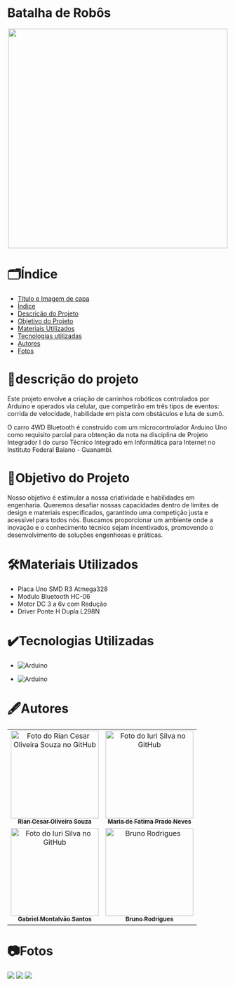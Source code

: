 # Batalha de Robôs

<div align="center">
<img src="https://www.olimpiadasdosertaoprodutivo.com/assets/oc-icon-colored-BsW24CBa.png" style="height:500px;">
<br>
</div>

<!-- <p>
Carro 4WD Bluetooth construído com um microcontrolador Arduino Uno como requisito parcial para obtenção do nota da disciplina de Projetor Integrador I do curso Técnico Integrado em Informática para Internet - Instituto Federal Baiano - Guanambi
</p> -->

# 🗂️Índice

- [Título e Imagem de capa](#batalha-de-robôs)
- [Índice](#%EF%B8%8Fíndice)
- [Descrição do Projeto](#descrição-do-projeto)
- [Objetivo do Projeto](#objetivo-do-projeto)
- [Materiais Utilizados](#%EF%B8%8Fmateriais-utilizados)
  <!-- * [Status do Projeto](#status-do-Projeto) -->
  <!-- * [Funcionalidades e Demonstração da Aplicação](#funcionalidades-e-demonstração-da-aplicação) -->
  <!-- - [Acesso ao Projeto](#acesso-ao-projeto) -->
- [Tecnologias utilizadas](#%EF%B8%8Ftecnologias-utilizadas)
- [Autores](#%EF%B8%8Fautores)
- [Fotos](#fotos)

# 📖descrição do projeto

<p>
Este projeto envolve a criação de carrinhos robóticos controlados por Arduino e operados via celular, que competirão em três tipos de eventos: corrida de velocidade, habilidade em pista com obstáculos e luta de sumô.

O carro 4WD Bluetooth é construído com um microcontrolador Arduino Uno como requisito parcial para obtenção da nota na disciplina de Projeto Integrador I do curso Técnico Integrado em Informática para Internet no Instituto Federal Baiano - Guanambi.

</p>

# 📌Objetivo do Projeto

<p>
Nosso objetivo é estimular a nossa criatividade e habilidades em engenharia. Queremos desafiar nossas capacidades dentro de limites de design e materiais especificados, garantindo uma competição justa e acessível para todos nós. Buscamos proporcionar um ambiente onde a inovação e o conhecimento técnico sejam incentivados, promovendo o desenvolvimento de soluções engenhosas e práticas.
</p>

# 🛠️Materiais Utilizados

- Placa Uno SMD R3 Atmega328
- Modulo Bluetooth HC-06
- Motor DC 3 a 6v com Redução
- Driver Ponte H Dupla L298N

# ✔️Tecnologias Utilizadas

- ![Arduino](https://img.shields.io/badge/Arduino-00979D?style=for-the-badge&logo=Arduino&logoColor=white)

- ![Arduino](https://img.shields.io/badge/Arduino_IDE-00979D?style=for-the-badge&logo=arduino&logoColor=white)

# 🖋️Autores

<table align="center">
  <tr>
    <td align="center">
      <a href="https://github.com/riancesaros">
        <img src="https://avatars.githubusercontent.com/u/145462146?v=4" width="200px;" alt="Foto do Rian Cesar Oliveira Souza no GitHub"/><br>
        <sub>
          <b>Rian Cesar Oliveira Souza</b>
        </sub>
      </a>
    </td>
    <td align="center">
      <a href="https://github.com/mariaprado000">
        <img src="https://avatars.githubusercontent.com/u/145464742?v=4" width="200px;" alt="Foto do Iuri Silva no GitHub"/><br>
        <sub>
          <b>Maria de Fatima Prado Neves</b>
        </sub>
      </a>
    </td>
  </tr>
  <tr>
      <td align="center">
      <a href="https://github.com/msantos7gabriel">
        <img src="https://avatars.githubusercontent.com/u/113394709?v=4" width="200px;" alt="Foto do Iuri Silva no GitHub"/><br>
        <sub>
          <b>Gabriel Montalvão Santos</b>
        </sub>
      </a>
    </td>
    <td align="center">
      <a href="https://github.com/bruno-rodrigues0">
        <img src="https://avatars.githubusercontent.com/u/119943937" width="200px;" alt="Bruno Rodrigues"/><br>
        <sub>
          <b>Bruno Rodrigues</b>
        </sub>
      </a>
    </td>
    </tr>
</table>

# 📷Fotos

<div style="align:center;">
<img src="https://imgur.com/Inx89MR.jpeg">
<img src="https://i.imgur.com/fIKaLNJ.jpg">
<img src="https://imgur.com/3CeiGyR.jpeg">
</div>
